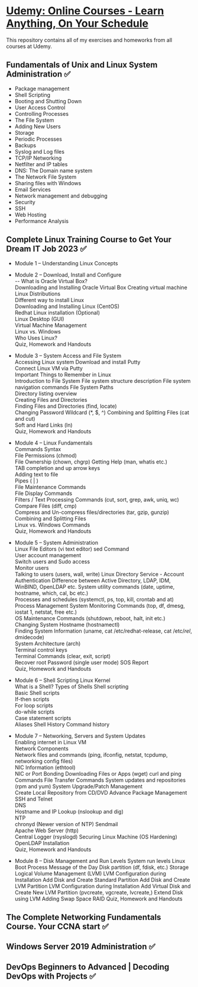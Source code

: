 # [Udemy: Online Courses - Learn Anything, On Your Schedule](https://www.udemy.com/)
This repository contains all of my exercises and homeworks from all courses at Udemy.

## Fundamentals of Unix and Linux System Administration :white_check_mark: 
- Package management
- Shell Scripting
- Booting and Shutting Down
- User Access Control
- Controlling Processes
- The File System
- Adding New Users
- Storage
- Periodic Processes
- Backups
- Syslog and Log files
- TCP/IP Networking
- Netfilter and IP tables
- DNS: The Domain name system
- The Network File System
- Sharing files with Windows
- Email Services
- Network management and debugging
- Security
- SSH
- Web Hosting
- Performance Analysis

## Complete Linux Training Course to Get Your Dream IT Job 2023 :white_check_mark:
- Module 1 – Understanding Linux Concepts

- Module 2 – Download, Install and Configure   
-- What is Oracle Virtual Box?   
Downloading and Installing Oracle Virtual Box
Creating virtual machine   
Linux Distributions   
Different way to install Linux   
Downloading and Installing Linux (CentOS)   
Redhat Linux installation (Optional)   
Linux Desktop (GUI)   
Virtual Machine Management   
Linux vs. Windows   
Who Uses Linux?   
Quiz, Homework and Handouts  

- Module 3 – System Access and File System   
Accessing Linux system
Download and install Putty   
Connect Linux VM via Putty   
Important Things to Remember in Linux   
Introduction to File System
File system structure description
File system navigation commands
File System Paths  
Directory listing overview  
Creating Files and Directories  
Finding Files and Directories (find, locate)   
Changing Password
Wildcard (*, $, ^)
Combining and Splitting Files (cat and cut)  
Soft and Hard Links (ln)  
Quiz, Homework and Handouts   

- Module 4 – Linux Fundamentals  
Commands Syntax  
File Permissions (chmod)  
File Ownership (chown, chgrp)
Getting Help (man, whatis etc.)  
TAB completion and up arrow keys  
Adding text to file  
Pipes ( | )  
File Maintenance Commands  
File Display Commands  
Filters / Text Processing Commands (cut, sort, grep, awk, uniq, wc)  
Compare Files (diff, cmp)  
Compress and Un-compress files/directories (tar, gzip, gunzip)
Combining and Splitting Files   
Linux vs. Windows Commands  
Quiz, Homework and Handouts   

- Module 5 – System Administration  
Linux File Editors (vi text editor)
sed Command   
User account management  
Switch users and Sudo access  
Monitor users  
Talking to users (users, wall, write)
Linux Directory Service - Account Authentication
Difference between Active Directory, LDAP, IDM, WinBIND, OpenLDAP etc.
System utility commands (date, uptime, hostname, which, cal, bc etc.)  
Processes and schedules (systemctl, ps, top, kill, crontab and at)  
Process Management
System Monitoring Commands (top, df, dmesg, iostat 1, netstat, free etc.)  
OS Maintenance Commands (shutdown, reboot, halt, init etc.)  
Changing System Hostname (hostnamectl)  
Finding System Information (uname, cat /etc/redhat-release, cat /etc/*rel*, dmidecode)  
System Architecture (arch)  
Terminal control keys  
Terminal Commands (clear, exit, script)  
Recover root Password (single user mode)
SOS Report   
Quiz, Homework and Handouts 

- Module 6 – Shell Scripting 
Linux Kernel   
What is a Shell?
Types of Shells 
Shell scripting  
Basic Shell scripts  
If-then scripts  
For loop scripts  
do-while scripts   
Case statement scripts  
Aliases
Shell History 
Command history   

- Module 7 – Networking, Servers and System Updates  
Enabling internet in Linux VM  
Network Components  
Network files and commands (ping, ifconfig, netstat, tcpdump, networking config files)  
NIC Information (ethtool)  
NIC or Port Bonding
Downloading Files or Apps (wget)
curl and ping Commands
File Transfer Commands
System updates and repositories (rpm and yum)
System Upgrade/Patch Management  
Create Local Repository from CD/DVD
Advance Package Management  
SSH and Telnet  
DNS  
Hostname and IP Lookup (nslookup and dig)  
NTP  
chronyd (Newer version of NTP)
Sendmail  
Apache Web Server (http)  
Central Logger (rsyslogd)
Securing Linux Machine (OS Hardening)
OpenLDAP Installation  
Quiz, Homework and Handouts 

- Module 8 – Disk Management and Run Levels
System run levels
Linux Boot Process
Message of the Day
Disk partition (df, fdisk, etc.)
Storage
Logical Volume Management (LVM)
LVM Configuration during Installation
Add Disk and Create Standard Partition
Add Disk and Create LVM Partition
LVM Configuration during Installation
Add Virtual Disk and Create New LVM Partition (pvcreate, vgcreate, lvcreate,)
Extend Disk using LVM
Adding Swap Space
RAID
Quiz, Homework and Handouts  

## The Complete Networking Fundamentals Course. Your CCNA start :white_check_mark: 

## Windows Server 2019 Administration :white_check_mark:  

## DevOps Beginners to Advanced | Decoding DevOps with Projects :white_check_mark: 
